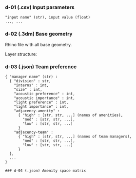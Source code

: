 ### d-01 (.csv) Input parameters

```
"input name" (str), input value (float)
..., ...
```

### d-02 (.3dm) Base geometry

Rhino file with all base geometry.

Layer structure:

### d-03 (.json) Team preference

```
{ "manager name" (str) : 
  { "division" : str, 
    "interns" : int,
    "size" : int,
    "acoustic preference" : int,
    "acoustic importance" : int,
    "light preference" : int,
    "light importance" : int,
    "adjacency-amenity" : 
      { "high" : [str, str, ...] (names of amenities),
        "med" : [str, str, ...],
        "low" : [str, str, ...]
      }
    "adjacency-team" : 
      { "high" : [str, str, ...] (names of team managers),
        "med" : [str, str, ...],
        "low" : [str, str, ...]
      }
  },
  ...
}

### d-04 (.json) Amenity space matrix

